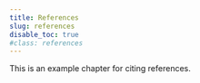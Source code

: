 ```yaml
---
title: References
slug: references
disable_toc: true
#class: references
---
```


This is an example chapter for citing references. 

